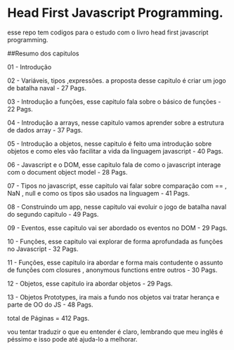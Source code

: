 # Head First Javascript Programming.

esse repo tem codigos para o estudo com o livro head first javascript programming.

##Resumo dos capitulos

01 - Introdução

02 - Variáveis, tipos ,expressões. a proposta desse capitulo é criar um jogo de batalha naval - 27 Pags.

03 - Introdução a funções, esse capitulo fala sobre o básico de funções - 22 Pags.

04 - Introdução a arrays, nesse capitulo vamos aprender sobre a estrutura de dados array - 37 Pags.

05 - Introdução a objetos, nesse capitulo é feito uma introdução sobre objetos e como eles vão facilitar a vida da linguagem javascript - 40 Pags.

06 - Javascript e o DOM, esse capitulo fala de como o javascript interage com o document object model - 28 Pags.

07 - Tipos no javascript, esse capitulo vai falar sobre comparação com == , NaN , null e como os tipos são usados na linguagem - 41 Pags.

08 - Construindo um app, nesse capitulo vai evoluir o jogo de batalha naval do segundo capitulo - 49 Pags.

09 - Eventos, esse capitulo vai ser abordado os eventos no DOM - 29 Pags.

10 - Funções, esse capitulo vai explorar de forma aprofundada as funções no Javascript - 32 Pags.

11 - Funções, esse capitulo ira abordar e forma mais contudente o assunto de funções com closures , anonymous functions entre outros - 30 Pags.

12 - Objetos, esse capitulo ira abordar objetos - 29 Pags.

13 - Objetos Prototypes, ira mais a fundo nos objetos vai tratar herança e parte de OO do JS - 48 Pags.

total de Páginas = 412 Pags.

vou tentar traduzir o que eu entender é claro, lembrando que meu inglês é péssimo e isso pode até ajuda-lo a melhorar.